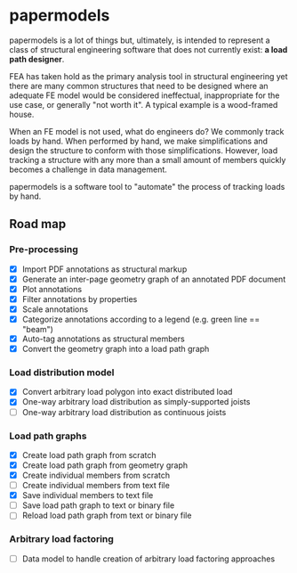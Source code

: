 # papermodels

papermodels is a lot of things but, ultimately, is intended to represent a class of structural engineering software that does not currently exist: **a load path designer**.

FEA has taken hold as the primary analysis tool in structural engineering yet there are many common structures that need to be designed where an adequate FE model would be considered ineffectual, inappropriate for the use case, or generally "not worth it". A typical example is a wood-framed house.

When an FE model is not used, what do engineers do? We commonly track loads by hand. When performed by hand, we make simplifications and design the structure to conform with those simplifications. However, load tracking a structure with any more than a small amount of members quickly becomes a challenge in data management.

papermodels is a software tool to "automate" the process of tracking loads by hand.

## Road map

### Pre-processing

- [x] Import PDF annotations as structural markup
- [x] Generate an inter-page geometry graph of an annotated PDF document
- [x] Plot annotations
- [x] Filter annotations by properties
- [x] Scale annotations
- [x] Categorize annotations according to a legend (e.g. green line == "beam")
- [x] Auto-tag annotations as structural members
- [x] Convert the geometry graph into a load path graph

### Load distribution model
- [x] Convert arbitrary load polygon into exact distributed load
- [x] One-way arbitrary load distribution as simply-supported joists
- [ ] One-way arbitrary load distribution as continuous joists 

### Load path graphs
- [x] Create load path graph from scratch
- [x] Create load path graph from geometry graph
- [x] Create individual members from scratch
- [ ] Create individual members from text file
- [x] Save individual members to text file
- [ ] Save load path graph to text or binary file
- [ ] Reload load path graph from text or binary file

### Arbitrary load factoring
- [ ] Data model to handle creation of arbitrary load factoring approaches